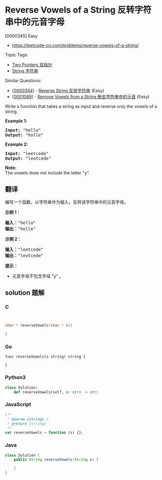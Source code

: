 # Reverse Vowels of a String 反转字符串中的元音字母

[0000345] Easy

- https://leetcode-cn.com/problems/reverse-vowels-of-a-string/

Topic Tags:

- [Two Pointers 双指针](https://leetcode-cn.com/tag/two-pointers/)
- [String 字符串](https://leetcode-cn.com/tag/string/)

Similar Questions:

- [[0000344](https://leetcode-cn.com/problems/reverse-string/)] - [Reverse String 反转字符串](./0000344.reverse-string.md) (Easy)
- [[0001089](https://leetcode-cn.com/problems/remove-vowels-from-a-string/)] - [Remove Vowels from a String 删去字符串中的元音](./0001089.remove-vowels-from-a-string.md) (Easy)

Write a function that takes a string as input and reverse only the vowels of a string.

**Example 1:**

<pre><strong>Input: </strong><span id="example-input-1-1">"hello"</span>
<strong>Output: </strong><span id="example-output-1">"holle"</span>
</pre>

**Example 2:**

<pre><strong>Input: </strong><span id="example-input-2-1">"leetcode"</span>
<strong>Output: </strong><span id="example-output-2">"leotcede"</span></pre>

**Note:**  
The vowels does not include the letter "y".

## 翻译

编写一个函数，以字符串作为输入，反转该字符串中的元音字母。

**示例 1：**

<pre><strong>输入：</strong>"hello"
<strong>输出：</strong>"holle"
</pre>

**示例 2：**

<pre><strong>输入：</strong>"leetcode"
<strong>输出：</strong>"leotcede"</pre>

**提示：**

- 元音字母不包含字母 "y" 。

## solution 题解

### C

```c


char * reverseVowels(char * s){

}


```

### Go

```golang
func reverseVowels(s string) string {

}
```

### Python3

```python
class Solution:
    def reverseVowels(self, s: str) -> str:

```

### JavaScript

```javascript
/**
 * @param {string} s
 * @return {string}
 */
var reverseVowels = function (s) {};
```

### Java

```java
class Solution {
    public String reverseVowels(String s) {

    }
}
```
